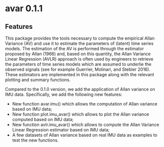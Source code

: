 # avar 0.1.1

## Features

This package provides the tools necessary to compute the empirical Allan Variance (AV) and use it to estimate the parameters of (latent) time series models. The estimation of the AV is performed through the estimator proposed by Allan (1966) and, based on this quantity, the Allan Variance Linear Regression (AVLR) approach is often used by engineers to retrieve the parameters of time series models which are assumed to underlie the observed signals (see for example Guerrier, Molinari, and Stebler 2016). These estimators are implemented in this package along with the relevant plotting and summary functions.

Compared to the 0.1.0 version, we add the application of Allan variance on IMU data. Specifically, we add the following new features: 
- New function avar.imu() which allows the computation of Allan variance based on IMU data;
- New function plot.imu_avar() which allows to plot the Allan variance computed based on IMU data;
- New function avlr.imu_avar() which allows to compute the Allan Variance Linear Regression estimator based on IMU data;
- A few datasets of Allan variance based on real IMU data as examples to test the new functions.
